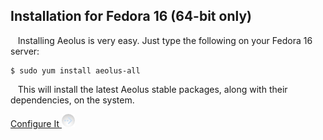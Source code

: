 
Installation for Fedora 16 (64-bit only)
----------------------------------------

   Installing Aeolus is very easy. Just type the following on your
Fedora 16 server:

    $ sudo yum install aeolus-all

   This will install the latest Aeolus stable packages, along with their
dependencies, on the system.

<a class='button' href='gsg/0.10.0/configuring_aeolus.html'>
              Configure It
              <img alt='→' src='images/button-right.png' />
            </a>
